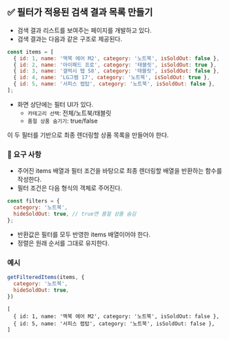 ## ✅ 필터가 적용된 검색 결과 목록 만들기

- 검색 결과 리스트를 보여주는 페이지를 개발하고 있다.
- 검색 결과는 다음과 같은 구조로 제공된다.

```javascript
const items = [
  { id: 1, name: '맥북 에어 M2', category: '노트북', isSoldOut: false },
  { id: 2, name: '아이패드 프로', category: '태블릿', isSoldOut: true },
  { id: 3, name: '갤럭시 탭 S8', category: '태블릿', isSoldOut: false },
  { id: 4, name: 'LG그램 17', category: '노트북', isSoldOut: true },
  { id: 5, name: '서피스 랩탑', category: '노트북', isSoldOut: false },
];
```

- 화면 상단에는 필터 UI가 있다.
  - `카테고리 선택`: 전체/노트북/태블릿
  - `품절 상품 숨기기`: true/false

이 두 필터를 기반으로 최종 렌더링할 상품 목록을 만들어야 한다.

### 🎯 요구 사항
- 주어진 items 배열과 필터 조건을 바탕으로 최종 렌더링할 배열을 반환하는 함수를 작성한다.
- 필터 조건은 다음 형식의 객체로 주어진다.

```javascript
const filters = {
  category: '노트북', 
  hideSoldOut: true, // true면 품절 상품 숨김
};
```
- 반환값은 필터를 모두 반영한 items 배열이어야 한다.
- 정렬은 원래 순서를 그대로 유지한다.

### 예시

```javascript
getFilteredItems(items, {
  category: '노트북',
  hideSoldOut: true,
})
```
```
[
  { id: 1, name: '맥북 에어 M2', category: '노트북', isSoldOut: false },
  { id: 5, name: '서피스 랩탑', category: '노트북', isSoldOut: false },
]
```

